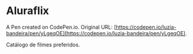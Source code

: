 # Aluraflix 

A Pen created on CodePen.io. Original URL: [https://codepen.io/luzia-bandeira/pen/yLgeqOE](https://codepen.io/luzia-bandeira/pen/yLgeqOE).

Catálogo de filmes preferidos.
